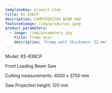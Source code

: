```yaml
---
templateKey: product-item
title: KS-838CP
description: COMPUTERIZED BEAM SAW
featuredimage: /img/productas.jpeg
product_parameters:
  - image: /img/parameters.jpg
    title: Frame Unit
    description: "Frame wall thickness: 22 mm"
---
```

Model: KS-838CP

Front Loading Beam Saw

Cutting measurements: 4000 x 3750 mm

Saw Projection height: 120 mm